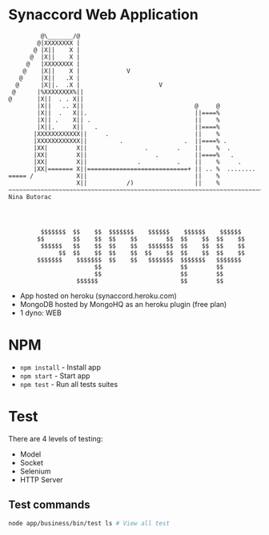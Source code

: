 Synaccord Web Application
=========================

```
         @\_______/@
        @|XXXXXXXX |
       @ |X||    X |
      @  |X||    X |
     @   |XXXXXXXX |
    @    |X||    X |             V
   @     |X||   .X |
  @      |X||.  .X |                      V
 @      |%XXXXXXXX%||
@       |X||  . . X||
        |X||   .. X||                               @     @
        |X||  .   X||.                              ||====%
        |X|| .    X|| .                             ||    %
        |X||.     X||   .                           ||====%
       |XXXXXXXXXXXX||     .                        ||    %
       |XXXXXXXXXXXX||         .                 .  ||====% .
       |XX|        X||                .        .    ||    %  .
       |XX|        X||                   .          ||====%   .
       |XX|        X||              .          .    ||    %     .
       |XX|======= X||============================+ || .. %  ........
===== /            X||                              ||    %
                   X||           /)                 ||    %
~~~~~~~~~~~~~~~~~~~~~~~~~~~~~~~~~~~~~~~~~~~~~~~~~~~~~~~~~~~~~~~~~~~~~~~~
Nina Butorac

                                                                             
                                                                       

         $$$$$$$  $$    $$  $$$$$$$    $$$$$$    $$$$$$    $$$$$$ 
        $$        $$    $$  $$    $$        $$  $$    $$  $$    $$
         $$$$$$   $$    $$  $$    $$   $$$$$$$  $$    $$  $$    $$
              $$  $$    $$  $$    $$  $$    $$  $$    $$  $$    $$
        $$$$$$$    $$$$$$$  $$    $$   $$$$$$$  $$$$$$$   $$$$$$$ 
                        $$                      $$        $$      
                        $$                      $$        $$     
                   $$$$$$                       $$        $$     

```

- App hosted on heroku (synaccord.heroku.com)
- MongoDB hosted by MongoHQ as an heroku plugin (free plan)
- 1 dyno: WEB

# NPM

- `npm install` - Install app
- `npm start` - Start app
- `npm test` - Run all tests suites

# Test

There are 4 levels of testing:

- Model
- Socket
- Selenium
- HTTP Server

## Test commands

```bash
node app/business/bin/test ls # View all test
``` 

